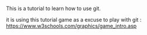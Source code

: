 This is a tutorial to learn how to use git.

it is using this tutorial game as a excuse to play with git :
https://www.w3schools.com/graphics/game_intro.asp




